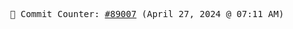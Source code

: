 <p align="center">
    <samp>
        📮 Commit Counter: <a href="https://github.com/Javascript-void0/Javascript-void0/commits/main">#89007</a> (April 27, 2024 @ 07:11 AM)
    </samp>
</p>